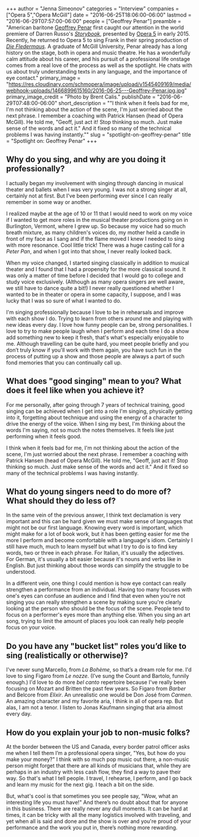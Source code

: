 +++
author = "Jenna Simeonov"
categories = "Interview"
companies = ["Opera 5","Opera McGill"]
date = "2016-06-25T18:06:00-06:00"
lastmod = "2016-06-29T07:57:00-06:00"
people = ["Geoffrey Penar"]
preamble = "American baritone [Geoffrey Penar](/scene/people/geoffrey-penar/) first caught our attention in the world premiere of Darren Russo's [*Storybook*](/in-review-modern-family-opera/), presented by [Opera 5](/scene/people/opera-5/) in early 2015. Recently, he returned to Opera 5 to sing Frank in their spring production of [*Die Fledermaus*](/die-fledermaus-die-fleder-fabulous/). A graduate of McGill University, Penar already has a long history on the stage, both in opera and music theatre. He has a wonderfully calm attitude about his career, and his pursuit of a professional life onstage comes from a real love of the process as well as the spotlight. He chats with us about truly understanding texts in any language, and the importance of eye contact."
primary_image = "https://res.cloudinary.com/schmopera/image/upload/v1545409169/media/webhook-uploads/1466899615160/2016-06-25---Geoffrey-Penar.jpg.jpg"
primary_image_credit = "Photo by Brent Calis."
publishDate = "2016-06-29T07:48:00-06:00"
short_description = "&quot;I think when it feels bad for me, I&#039;m not thinking about the action of the scene, I&#039;m just worried about the next phrase. I remember a coaching with Patrick Hansen (head of Opera McGill). He told me, &quot;Geoff, just act it! Stop thinking so much. Just make sense of the words and act it.&quot; And it fixed so many of the technical problems I was having instantly.&quot;"
slug = "spotlight-on-geoffrey-penar"
title = "Spotlight on: Geoffrey Penar"
+++

## Why do you sing, and why are you doing it professionally?

I actually began my involvement with singing through dancing in musical theater and ballets when I was very young. I was not a strong singer at all, certainly not at first. But I've been performing ever since I can really remember in some way or another. 

I realized maybe at the age of 10 or 11 that I would need to work on my voice if I wanted to get more roles in the musical theater productions going on in Burlington, Vermont, where I grew up. So because my voice had so much breath mixture, as many children's voices do, my mother held a candle in front of my face as I sang and if the flame moved I knew I needed to sing with more resonance. Cool little trick! There was a huge casting call for a *Peter Pan*, and when I got into that show, I never really looked back. 

When my voice changed, I started singing classically in addition to musical theater and I found that I had a propensity for the more classical sound. It was only a matter of time before I decided that I would go to college and study voice exclusively. (Although as many opera singers are well aware, we still have to dance quite a bit!) I never really questioned whether I wanted to be in theater or opera in some capacity, I suppose, and I was lucky that I was so sure of what I wanted to do.
 
I'm singing professionally because I love to be in rehearsals and improve with each show I do. Trying to learn from others around me and playing with new ideas every day. I love how funny people can be, strong personalities. I love to try to make people laugh when I perform and each time I do a show add something new to keep it fresh, that's what's especially enjoyable to me. Although travelling can be quite hard, you meet people briefly and you don’t truly know if you'll work with them again, you have such fun in the process of putting up a show and those people are always a part of such fond memories that you can continually call up.
 
## What does "good singing" mean to you? What does it feel like when you achieve it?

For me personally, after going through 7 years of technical training, good singing can be achieved when I get into a role I'm singing, physically getting into it, forgetting about technique and using the energy of a character to drive the energy of the voice. When I sing my best, I'm thinking about the words I'm saying, not so much the notes themselves. It feels like just performing when it feels good. 

I think when it feels bad for me, I'm not thinking about the action of the scene, I'm just worried about the next phrase. I remember a coaching with Patrick Hansen (head of Opera McGill). He told me, "Geoff, just act it! Stop thinking so much. Just make sense of the words and act it." And it fixed so many of the technical problems I was having instantly.
 
## What do young singers need to do more of? What should they do less of?

In the same vein of the previous answer, I think text declamation is very important and this can be hard given we must make sense of languages that might not be our first language. Knowing every word is important, which might make for a lot of book work, but it has been getting easier for me the more I perform and become comfortable with a language's idiom. Certainly I still have much, much to learn myself but what I try to do is to find key words, two or three in each phrase. For Italian, it's usually the adjectives. For German, it's usually a bit easier because it's nouns and verbs like in English. But just thinking about those words can simplify the struggle to be understood.
 
In a different vein, one thing I could mention is how eye contact can really strengthen a performance from an individual. Having too many focuses with one's eyes can confuse an audience and I find that even when you're not singing you can really strengthen a scene by making sure you're clearly looking at the person who should be the focus of the scene. People tend to focus on a performer's eyes more than anything else. When you sing an art song, trying to limit the amount of places you look can really help people focus on your voice.
 
## Do you have any "bucket list" roles you’d like to sing (realistically or otherwise)?

I've never sung Marcello, from *La Bohème*, so that’s a dream role for me. I'd love to sing Figaro from *Le nozze*. (I’ve sung the Count and Bartolo, funnily enough.) I'd love to do more *bel canto* repertoire because I've really been focusing on Mozart and Britten the past few years. So Figaro from *Barber* and Belcore from *Elixir*.  An unrealistic one would be Don José from *Carmen*. An amazing character and my favorite aria, I think in all of opera rep. But alas, I am not a tenor. I listen to Jonas Kaufmann singing that aria almost every day.
 
## How do you explain your job to non-music folks?

At the border between the US and Canada, every border patrol officer asks me when I tell them I’m a professional opera singer, "Yes, but how do you make your money?" I think with so much pop music out there, a non-music person might forget that there are all kinds of musicians that, while they are perhaps in an industry with less cash flow, they find a way to pave their way. So that's what I tell people. I travel, I rehearse, I perform, and I go back and learn my music for the next gig. I teach a bit on the side.

But, what's cool is that sometimes you see people say, "Wow, what an interesting life you must have!" And there’s no doubt about that for anyone in this business. There are really never any dull moments. It can be hard at times, it can be tricky with all the many logistics involved with traveling, and yet when all is said and done and the show is over and you're proud of your performance and the work you put in, there’s nothing more rewarding.
